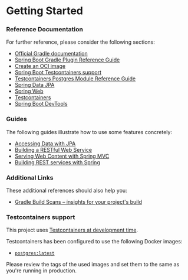 # Getting Started

### Reference Documentation
For further reference, please consider the following sections:

* [Official Gradle documentation](https://docs.gradle.org)
* [Spring Boot Gradle Plugin Reference Guide](https://docs.spring.io/spring-boot/docs/3.2.4/gradle-plugin/reference/html/)
* [Create an OCI image](https://docs.spring.io/spring-boot/docs/3.2.4/gradle-plugin/reference/html/#build-image)
* [Spring Boot Testcontainers support](https://docs.spring.io/spring-boot/docs/3.2.4/reference/html/features.html#features.testing.testcontainers)
* [Testcontainers Postgres Module Reference Guide](https://java.testcontainers.org/modules/databases/postgres/)
* [Spring Data JPA](https://docs.spring.io/spring-boot/docs/3.2.4/reference/htmlsingle/index.html#data.sql.jpa-and-spring-data)
* [Spring Web](https://docs.spring.io/spring-boot/docs/3.2.4/reference/htmlsingle/index.html#web)
* [Testcontainers](https://java.testcontainers.org/)
* [Spring Boot DevTools](https://docs.spring.io/spring-boot/docs/3.2.4/reference/htmlsingle/index.html#using.devtools)

### Guides
The following guides illustrate how to use some features concretely:

* [Accessing Data with JPA](https://spring.io/guides/gs/accessing-data-jpa/)
* [Building a RESTful Web Service](https://spring.io/guides/gs/rest-service/)
* [Serving Web Content with Spring MVC](https://spring.io/guides/gs/serving-web-content/)
* [Building REST services with Spring](https://spring.io/guides/tutorials/rest/)

### Additional Links
These additional references should also help you:

* [Gradle Build Scans – insights for your project's build](https://scans.gradle.com#gradle)

### Testcontainers support

This project uses [Testcontainers at development time](https://docs.spring.io/spring-boot/docs/3.2.4/reference/html/features.html#features.testing.testcontainers.at-development-time).

Testcontainers has been configured to use the following Docker images:

* [`postgres:latest`](https://hub.docker.com/_/postgres)

Please review the tags of the used images and set them to the same as you're running in production.

